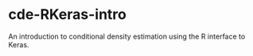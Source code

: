 # cde-RKeras-intro
 An introduction to conditional density estimation using the R interface to Keras. 
